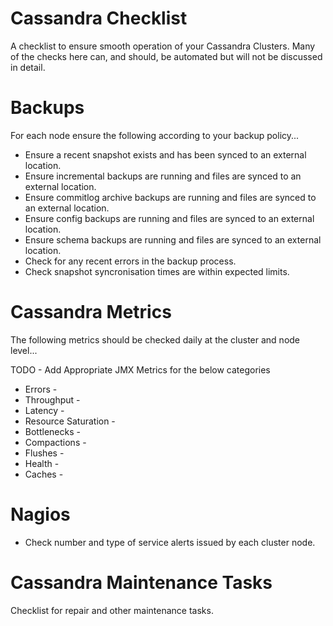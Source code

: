 # Cassandra Checklist

A checklist to ensure smooth operation of your Cassandra Clusters. Many of the checks here can, and should, be automated but will not be discussed in detail.

# Backups

For each node ensure the following according to your backup policy...

* Ensure a recent snapshot exists and has been synced to an external location.
* Ensure incremental backups are running and files are synced to an external location.
* Ensure commitlog archive backups are running and files are synced to an external location.
* Ensure config backups are running and files are synced to an external location.
* Ensure schema backups are running and files are synced to an external location.
* Check for any recent errors in the backup process.
* Check snapshot syncronisation times are within expected limits.

# Cassandra Metrics

The following metrics should be checked daily at the cluster and node level...

TODO - Add Appropriate JMX Metrics for the below categories

* Errors -
* Throughput -
* Latency -
* Resource Saturation -
* Bottlenecks -
* Compactions -
* Flushes -
* Health -  
* Caches -

# Nagios

* Check number and type of service alerts issued by each cluster node.

# Cassandra Maintenance Tasks

Checklist for repair and other maintenance tasks.
